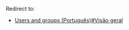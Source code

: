 Redirect to:

*   [Users and groups (Português)#Visão geral](/index.php/Users_and_groups_(Portugu%C3%AAs)#Visão_geral "Users and groups (Português)")